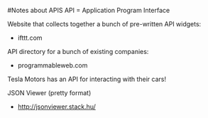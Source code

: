 #Notes about APIS
API = Application Program Interface

Website that collects together a bunch of pre-written API widgets:
- ifttt.com

API directory for a bunch of existing companies:
- programmableweb.com

Tesla Motors has an API for interacting with their cars!

JSON Viewer (pretty format)
- http://jsonviewer.stack.hu/

